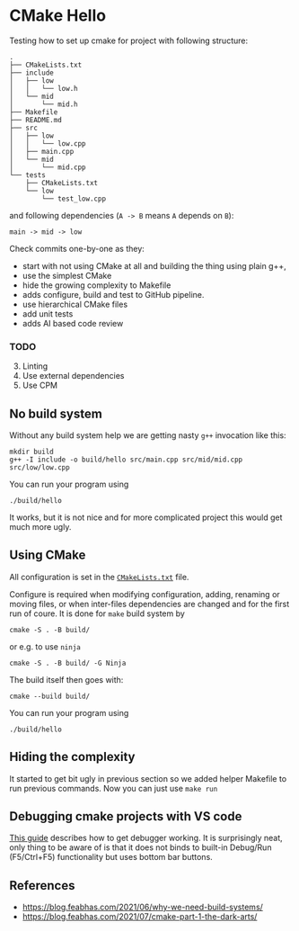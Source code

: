# CMake Hello

Testing how to set up cmake for project with following structure:

```
.
├── CMakeLists.txt
├── include
│   ├── low
│   │   └── low.h
│   └── mid
│       └── mid.h
├── Makefile
├── README.md
├── src
│   ├── low
│   │   └── low.cpp
│   ├── main.cpp
│   └── mid
│       └── mid.cpp
└── tests
    ├── CMakeLists.txt
    └── low
        └── test_low.cpp
```

and following dependencies (`A -> B` means `A` depends on `B`):

```
main -> mid -> low
```

Check commits one-by-one as they:

* start with not using CMake at all and building the thing using plain g++,
* use the simplest CMake 
* hide the growing complexity to Makefile
* adds configure, build and test to GitHub pipeline.
* use hierarchical CMake files
* add unit tests
* adds AI based code review

### TODO

3. Linting
4. Use external dependencies
5. Use CPM

## No build system

Without any build system help we are getting nasty `g++` invocation like this:

```
mkdir build
g++ -I include -o build/hello src/main.cpp src/mid/mid.cpp src/low/low.cpp
```

You can run your program using

```
./build/hello
```

It works, but it is not nice and for more complicated project this would get much more ugly.

## Using CMake

All configuration is set in the [`CMakeLists.txt`](/CMakeLists.txt) file.

Configure is required when modifying configuration, adding, renaming or moving files,
or when inter-files dependencies are changed and for the first run of coure.
It is done for `make` build system by

```
cmake -S . -B build/
```

or e.g. to use `ninja`

```
cmake -S . -B build/ -G Ninja
```

The build itself then goes with:

```
cmake --build build/
```

You can run your program using

```
./build/hello
```

## Hiding the complexity

It started to get bit ugly in previous section so we added helper Makefile
to run previous commands. Now you can just use `make run` 

## Debugging cmake projects with VS code

[This guide][vscode] describes how to get debugger working. It is surprisingly neat, only
thing to be aware of is that it does not binds to built-in Debug/Run (F5/Ctrl+F5)
functionality but uses bottom bar buttons.

[vscode]: https://www.pragmaticlinux.com/2021/07/import-a-cmake-project-into-visual-studio-code/

## References

* https://blog.feabhas.com/2021/06/why-we-need-build-systems/
* https://blog.feabhas.com/2021/07/cmake-part-1-the-dark-arts/
